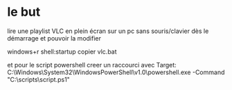 # le but 
lire une playlist VLC en plein écran sur un pc sans souris/clavier dès le démarrage et pouvoir la modifier

windows+r shell:startup copier vlc.bat 

et pour le script powershell 
creer un raccourci avec 
Target: C:\Windows\System32\WindowsPowerShell\v1.0\powershell.exe -Command "C:\scripts\script.ps1"
